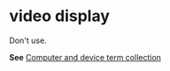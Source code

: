 # video display

Don't use. 

**See** [Computer and device term collection](https://worldready.cloudapp.net/Styleguide/Read?id=2700&topicid=26597)
